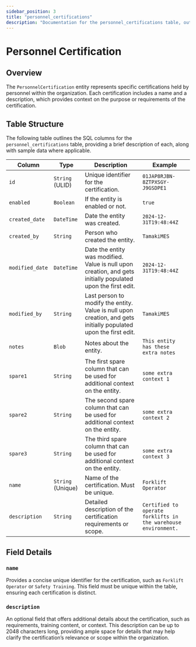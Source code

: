 ```yaml
---
sidebar_position: 3
title: "personnel_certifications"
description: "Documentation for the personnel_certifications table, outlining its columns and structure."
---
```


# Personnel Certification

## Overview

The `PersonnelCertification` entity represents specific certifications held by personnel within the organization. Each
certification includes a name and a description, which provides context on the purpose or requirements of the
certification.

## Table Structure

The following table outlines the SQL columns for the `personnel_certifications` table, providing a brief description of
each, along with sample data where applicable.

| Column          | Type              | Description                                                                                                      | Example                                                        |
|-----------------|-------------------|------------------------------------------------------------------------------------------------------------------|----------------------------------------------------------------|
| `id`            | `String` (ULID)   | Unique identifier for the certification.                                                                         | `01JAP8RJBN-8ZTPXSGY-J9GSDPE1`                                 |
| `enabled`       | `Boolean`         | If the entity is enabled or not.                                                                                 | `true`                                                         |
| `created_date`  | `DateTime`        | Date the entity was created.                                                                                     | `2024-12-31T19:48:44Z`                                         |
| `created_by`    | `String`          | Person who created the entity.                                                                                   | `TamakiMES`                                                    |
| `modified_date` | `DateTime`        | Date the entity was modified. Value is null upon creation, and gets initially populated upon the first edit.     | `2024-12-31T19:48:44Z`                                         |
| `modified_by`   | `String`          | Last person to modify the entity. Value is null upon creation, and gets initially populated upon the first edit. | `TamakiMES`                                                    |
| `notes`         | `Blob`            | Notes about the entity.                                                                                          | `This entity has these extra notes`                            |
| `spare1`        | `String`          | The first spare column that can be used for additional context on the entity.                                    | `some extra context 1`                                         |
| `spare2`        | `String`          | The second spare column that can be used for additional context on the entity.                                   | `some extra context 2`                                         |
| `spare3`        | `String`          | The third spare column that can be used for additional context on the entity.                                    | `some extra context 3`                                         |
| `name`          | `String` (Unique) | Name of the certification. Must be unique.                                                                       | `Forklift Operator`                                            |
| `description`   | `String`          | Detailed description of the certification requirements or scope.                                                 | `Certified to operate forklifts in the warehouse environment.` |

## Field Details

### `name`

Provides a concise unique identifier for the certification, such as `Forklift Operator` or `Safety Training`.
This field must be unique within the table, ensuring each certification is distinct.

### `description`

An optional field that offers additional details about the certification, such as requirements, training content, or
context. This description can be up to 2048 characters long, providing ample space for details that may help clarify the
certification’s relevance or scope within the organization.
